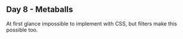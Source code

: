 ## Day 8 - Metaballs

At first glance impossible to implement with CSS, but filters make this possible too.
